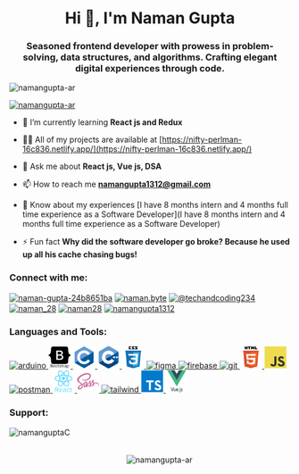 <h1 align="center">Hi 👋, I'm Naman Gupta</h1>
<h3 align="center">Seasoned frontend developer with prowess in problem-solving, data structures, and algorithms. Crafting elegant digital experiences through code.</h3>

<p align="left"> <img src="https://komarev.com/ghpvc/?username=namangupta-ar&label=Profile%20views&color=0e75b6&style=flat" alt="namangupta-ar" /> </p>

<p align="left"> <a href="https://github.com/ryo-ma/github-profile-trophy"><img src="https://github-profile-trophy.vercel.app/?username=namangupta-ar" alt="namangupta-ar" /></a> </p>

- 🌱 I’m currently learning **React js and Redux**

- 👨‍💻 All of my projects are available at [https://nifty-perlman-16c836.netlify.app/](https://nifty-perlman-16c836.netlify.app/)

- 💬 Ask me about **React js, Vue js, DSA**

- 📫 How to reach me **namangupta1312@gmail.com**

- 📄 Know about my experiences [I have 8 months intern and 4 months full time experience as a Software Developer](I have 8 months intern and 4 months full time experience as a Software Developer)

- ⚡ Fun fact **Why did the software developer go broke? Because he used up all his cache chasing bugs!**

<h3 align="left">Connect with me:</h3>
<p align="left">
<a href="https://linkedin.com/in/naman-gupta-24b8651ba" target="blank"><img align="center" src="https://raw.githubusercontent.com/rahuldkjain/github-profile-readme-generator/master/src/images/icons/Social/linked-in-alt.svg" alt="naman-gupta-24b8651ba" height="30" width="40" /></a>
<a href="https://instagram.com/naman.byte" target="blank"><img align="center" src="https://raw.githubusercontent.com/rahuldkjain/github-profile-readme-generator/master/src/images/icons/Social/instagram.svg" alt="naman.byte" height="30" width="40" /></a>
<a href="https://www.youtube.com/c/@techandcoding234" target="blank"><img align="center" src="https://raw.githubusercontent.com/rahuldkjain/github-profile-readme-generator/master/src/images/icons/Social/youtube.svg" alt="@techandcoding234" height="30" width="40" /></a>
<a href="https://www.codechef.com/users/naman_28" target="blank"><img align="center" src="https://cdn.jsdelivr.net/npm/simple-icons@3.1.0/icons/codechef.svg" alt="naman_28" height="30" width="40" /></a>
<a href="https://www.leetcode.com/naman28" target="blank"><img align="center" src="https://raw.githubusercontent.com/rahuldkjain/github-profile-readme-generator/master/src/images/icons/Social/leet-code.svg" alt="naman28" height="30" width="40" /></a>
<a href="https://auth.geeksforgeeks.org/user/namangupta1312" target="blank"><img align="center" src="https://raw.githubusercontent.com/rahuldkjain/github-profile-readme-generator/master/src/images/icons/Social/geeks-for-geeks.svg" alt="namangupta1312" height="30" width="40" /></a>
</p>

<h3 align="left">Languages and Tools:</h3>
<p align="left"> <a href="https://www.arduino.cc/" target="_blank" rel="noreferrer"> <img src="https://cdn.worldvectorlogo.com/logos/arduino-1.svg" alt="arduino" width="40" height="40"/> </a> <a href="https://getbootstrap.com" target="_blank" rel="noreferrer"> <img src="https://raw.githubusercontent.com/devicons/devicon/master/icons/bootstrap/bootstrap-plain-wordmark.svg" alt="bootstrap" width="40" height="40"/> </a> <a href="https://www.cprogramming.com/" target="_blank" rel="noreferrer"> <img src="https://raw.githubusercontent.com/devicons/devicon/master/icons/c/c-original.svg" alt="c" width="40" height="40"/> </a> <a href="https://www.w3schools.com/cpp/" target="_blank" rel="noreferrer"> <img src="https://raw.githubusercontent.com/devicons/devicon/master/icons/cplusplus/cplusplus-original.svg" alt="cplusplus" width="40" height="40"/> </a> <a href="https://www.w3schools.com/css/" target="_blank" rel="noreferrer"> <img src="https://raw.githubusercontent.com/devicons/devicon/master/icons/css3/css3-original-wordmark.svg" alt="css3" width="40" height="40"/> </a> <a href="https://www.figma.com/" target="_blank" rel="noreferrer"> <img src="https://www.vectorlogo.zone/logos/figma/figma-icon.svg" alt="figma" width="40" height="40"/> </a> <a href="https://firebase.google.com/" target="_blank" rel="noreferrer"> <img src="https://www.vectorlogo.zone/logos/firebase/firebase-icon.svg" alt="firebase" width="40" height="40"/> </a> <a href="https://git-scm.com/" target="_blank" rel="noreferrer"> <img src="https://www.vectorlogo.zone/logos/git-scm/git-scm-icon.svg" alt="git" width="40" height="40"/> </a> <a href="https://www.w3.org/html/" target="_blank" rel="noreferrer"> <img src="https://raw.githubusercontent.com/devicons/devicon/master/icons/html5/html5-original-wordmark.svg" alt="html5" width="40" height="40"/> </a> <a href="https://developer.mozilla.org/en-US/docs/Web/JavaScript" target="_blank" rel="noreferrer"> <img src="https://raw.githubusercontent.com/devicons/devicon/master/icons/javascript/javascript-original.svg" alt="javascript" width="40" height="40"/> </a> <a href="https://postman.com" target="_blank" rel="noreferrer"> <img src="https://www.vectorlogo.zone/logos/getpostman/getpostman-icon.svg" alt="postman" width="40" height="40"/> </a> <a href="https://reactjs.org/" target="_blank" rel="noreferrer"> <img src="https://raw.githubusercontent.com/devicons/devicon/master/icons/react/react-original-wordmark.svg" alt="react" width="40" height="40"/> </a> <a href="https://sass-lang.com" target="_blank" rel="noreferrer"> <img src="https://raw.githubusercontent.com/devicons/devicon/master/icons/sass/sass-original.svg" alt="sass" width="40" height="40"/> </a> <a href="https://tailwindcss.com/" target="_blank" rel="noreferrer"> <img src="https://www.vectorlogo.zone/logos/tailwindcss/tailwindcss-icon.svg" alt="tailwind" width="40" height="40"/> </a> <a href="https://www.typescriptlang.org/" target="_blank" rel="noreferrer"> <img src="https://raw.githubusercontent.com/devicons/devicon/master/icons/typescript/typescript-original.svg" alt="typescript" width="40" height="40"/> </a> <a href="https://vuejs.org/" target="_blank" rel="noreferrer"> <img src="https://raw.githubusercontent.com/devicons/devicon/master/icons/vuejs/vuejs-original-wordmark.svg" alt="vuejs" width="40" height="40"/> </a> </p>

<h3 align="left">Support:</h3>
<p><a href="https://www.buymeacoffee.com/namanguptaC"> <img align="left" src="https://cdn.buymeacoffee.com/buttons/v2/default-yellow.png" height="50" width="210" alt="namanguptaC" /></a></p><br><br>

<p><img align="center" src="https://github-readme-stats.vercel.app/api/top-langs?username=namangupta-ar&show_icons=true&locale=en&layout=compact" alt="namangupta-ar" /></p>
